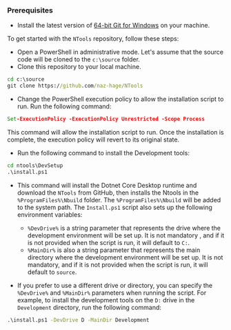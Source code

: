 
### Prerequisites
- Install the latest version of [64-bit Git for Windows](https://git-scm.com/download/win) on your machine.

To get started with the `NTools` repository, follow these steps:

- Open a PowerShell in administrative mode.  Let's assume that the source code will be cloned to the `c:\source` folder.
- Clone this repository to your local machine.
```cmd
cd c:\source
git clone https://github.com/naz-hage/NTools
```
- Change the PowerShell execution policy to allow the installation script to run. Run the following command:

```cmd
Set-ExecutionPolicy -ExecutionPolicy Unrestricted -Scope Process
```
    
This command will allow the installation script to run. Once the installation is complete, the execution policy will revert to its original state.


- Run the following command to install the Development tools:

```cmd
cd ntools\DevSetup
.\install.ps1
```
- This command will install the Dotnet Core Desktop runtime and download the `NTools` from GitHub, then installs the Ntools in the `%ProgramFiles%\Nbuild` folder.  The `%ProgramFiles%\Nbuild` will be added to the system path.  The `Install.ps1` script also sets up the following environment variables:
    - `%DevDrive%` is a string parameter that represents the drive where the development environment will be set up. It is not mandatory , and if it is not provided when the script is run, it will default to `C:`.
    - `%MainDir%` is also a string parameter that represents the main directory where the development environment will be set up. It is not mandatory, and if it is not provided when the script is run, it will default to `source`.

- If you prefer to use a different drive or directory, you can specify the `%DevDrive%` and `%MainDir%` parameters when running the script. For example, to install the development tools on the `D:` drive in the `Development` directory, run the following command:

```cmd
.\install.ps1 -DevDrive D -MainDir Development
```
